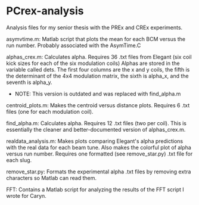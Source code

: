 # PCrex-analysis
Analysis files for my senior thesis with the PREx and CREx experiments.

asymvtime.m: Matlab script that plots the mean for each BCM versus the run number. Probably associated with the AsymTime.C 

alphas_crex.m: Calculates alpha. Requires 36 .txt files from Elegant (six coil kick sizes for each of the six modulation coils) Alphas are stored in the variable called dets. The first four columns are the x and y coils, the fifth is the determinant of the 4x4 modulation matrix, the sixth is alpha_x, and the seventh is alpha_y. 
   * NOTE: This version is outdated and was replaced with find_alpha.m
   
centroid_plots.m: Makes the centroid versus distance plots. Requires 6 .txt files (one for each modulation coil). 
    
find_alpha.m: Calculates alpha. Requires 12 .txt files (two per coil). This is essentially the cleaner and better-documented version of alphas_crex.m. 

realdata_analysis.m: Makes plots comparing Elegant's alpha predictions with the real data for each beam tune. Also makes the colorful plot of alpha versus run number. Requires one formatted (see remove_star.py) .txt file for each slug. 
   
remove_star.py: Formats the experimental alpha .txt files by removing extra characters so Matlab can read them. 

FFT: Contains a Matlab script for analyzing the results of the FFT script I wrote for Caryn. 
